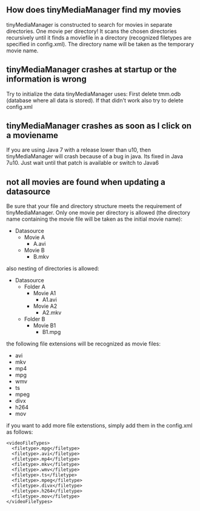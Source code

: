 ## How does tinyMediaManager find my movies ##
tinyMediaManager is constructed to search for movies in separate directories. One movie per directory! It scans the chosen directories recursively until it finds a moviefile in a directory (recognized filetypes are specified in config.xml). The directory name will be taken as the temporary movie name.

## tinyMediaManager crashes at startup or the information is wrong ##
Try to initialize the data tinyMediaManager uses:
First delete tmm.odb (database where all data is stored). If that didn't work also try to delete config.xml

## tinyMediaManager crashes as soon as I click on a moviename ##
If you are using Java 7 with a release lower than u10, then tinyMediaManager will crash because of a bug in java. Its fixed in Java 7u10.
Just wait until that patch is available or switch to Java6

## not all movies are found when updating a datasource ##
Be sure that your file and directory structure meets the requirement of tinyMediaManager. Only one movie per directory is allowed (the directory name containing the movie file will be taken as the initial movie name):

  * Datasource
    * Movie A
      * A.avi
    * Movie B
      * B.mkv

also nesting of directories is allowed:

  * Datasource
    * Folder A
      * Movie A1
        * A1.avi
      * Movie A2
        * A2.mkv
    * Folder B
      * Movie B1
        * B1.mpg

the following file extensions will be recognized as movie files:
  * avi
  * mkv
  * mp4
  * mpg
  * wmv
  * ts
  * mpeg
  * divx
  * h264
  * mov

if you want to add more file extenstions, simply add them in the config.xml as follows:

```
<videoFileTypes>
  <filetype>.mpg</filetype>
  <filetype>.avi</filetype>
  <filetype>.mp4</filetype>
  <filetype>.mkv</filetype>
  <filetype>.wmv</filetype>
  <filetype>.ts</filetype>
  <filetype>.mpeg</filetype>
  <filetype>.divx</filetype>
  <filetype>.h264</filetype>
  <filetype>.mov</filetype>
</videoFileTypes>
```